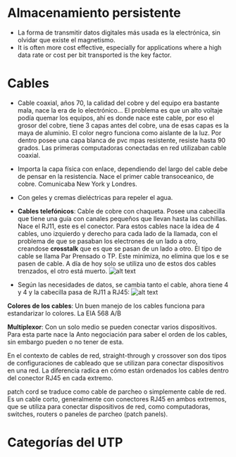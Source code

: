 # Almacenamiento persistente

- La forma de transmitir datos digitales más usada es la electrónica, sin olvidar que existe el magnetismo.
- It is often more cost effective, especially for applications where a high data rate or cost per bit transported is the key factor.

# Cables

- Cable coaxial, años 70, la calidad del cobre y del equipo era bastante mala, nace la era de lo electrónico... El problema es que un alto voltaje podía quemar los equipos, ahí es donde nace este cable, por eso el grosor del cobre, tiene 3 capas antes del cobre, una de esas capas es la maya de aluminio. El color negro funciona como aislante de la luz. Por dentro posee una capa blanca de pvc mpas resistente, resiste hasta 90 grados.
  Las primeras computadoras conectadas en red utilizaban cable coaxial.

- Importa la capa física con enlace, dependiendo del largo del cable debe de pensar en la resistencia.
  Nace el primer cable transoceanico, de cobre. Comunicaba New York y Londres.

- Con geles y cremas dieléctricas para repeler el agua.

- **Cables telefónicos**: Cable de cobre con chaqueta. Posee una cabecilla que tiene una guía con canales pequeños que llevan hasta las cuchillas. Nace el RJ11, este es el conector. Para estos cables nace la idea de 4 cables, uno izquierdo y derecho para cada lado de la llamada, con el problema de que se pasaban los electrones de un lado a otro, creandose **crosstalk** que es que se pasan de un lado a otro. El tipo de cable se llama Par Prensado o TP. Este minimiza, no elimina que los e se pasen de cable. A día de hoy solo se utiliza uno de estos dos cables trenzados, el otro está muerto.
  ![alt text](/Apuntes%20de%20clase/Imágenes/stp.png)

- Según las necesidades de datos, se cambia tanto el cable, ahora tiene 4 y 4 y la cabecilla pasa de RJ11 a RJ45:
  ![alt text](/Apuntes%20de%20clase/Imágenes/rj.png)

**Colores de los cables**: Un buen manejo de los cables funciona para estandarizar lo colores. La EIA 568 A/B

**Multiplexor**: Con un solo medio se pueden conectar varios dispositivos. Para esta parte nace la Anto negociación para saber el orden de los cables, sin embargo pueden o no tener de esta.

En el contexto de cables de red, straight-through y crossover son dos tipos de configuraciones de cableado que se utilizan para conectar dispositivos en una red. La diferencia radica en cómo están ordenados los cables dentro del conector RJ45 en cada extremo.

patch cord se traduce como cable de parcheo o simplemente cable de red. Es un cable corto, generalmente con conectores RJ45 en ambos extremos, que se utiliza para conectar dispositivos de red, como computadoras, switches, routers o paneles de parcheo (patch panels).

# Categorías del UTP
